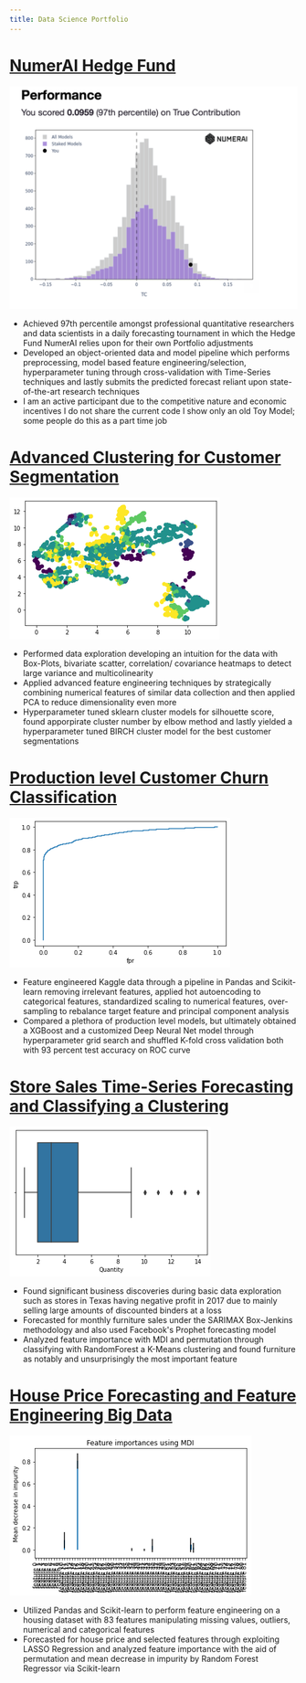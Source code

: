 ```yaml
---
title: Data Science Portfolio
---
```


# [ NumerAI Hedge Fund](https://numer.ai/brsantos1)
![](/numeraires.png)
- Achieved 97th percentile amongst professional quantitative researchers and data scientists in a daily forecasting tournament in which the Hedge Fund NumerAI relies upon for their own Portfolio adjustments
- Developed an object-oriented data and model pipeline which performs preprocessing, model based feature engineering/selection, hyperparameter tuning through cross-validation with Time-Series techniques and lastly submits the predicted forecast reliant upon state-of-the-art research techniques 
- I am an active participant due to the competitive nature and economic incentives I do not share the current code I show only an old Toy Model; some people do this as a part time job


# [Advanced Clustering for Customer Segmentation](https://github.com/diracdyson/advancedCustomerSegmentationforclustering)
![](/umapg.png)
- Performed data exploration developing an intuition for the data with Box-Plots, bivariate scatter, correlation/ covariance heatmaps to detect large variance and multicolinearity
- Applied advanced feature engineering techniques by strategically combining numerical features of similar data collection and then applied PCA to reduce dimensionality even more
- Hyperparameter tuned sklearn cluster models for silhouette score, found apporpirate cluster number by elbow method and lastly yielded a hyperparameter tuned BIRCH cluster model for the best customer segmentations

# [Production level Customer Churn Classification](https://github.com/diracdyson/churn)
![](/churngroc.png)
- Feature engineered Kaggle data through a pipeline in Pandas and Scikit-learn removing irrelevant features, applied hot autoencoding to categorical features, standardized scaling to numerical features, over-sampling to rebalance target feature and principal component analysis
- Compared a plethora of production level models, but ultimately obtained a XGBoost and a customized Deep Neural Net model through hyperparameter grid search and shuffled K-fold cross validation both with 93 percent test accuracy on ROC curve


# [Store Sales Time-Series Forecasting and Classifying a Clustering](https://github.com/diracdyson/Super-Store-EDA)
![](/box.png)
-  Found significant business discoveries during basic data exploration such as stores in Texas having negative profit in 2017 due to mainly selling large amounts of discounted binders at a loss
- Forecasted for monthly furniture sales under the SARIMAX Box-Jenkins methodology and also used Facebook's Prophet forecasting model
- Analyzed feature importance with MDI and permutation through classifying with RandomForest a K-Means clustering and found furniture as notably and unsurprisingly the most important feature


# [House Price Forecasting and Feature Engineering Big Data](https://github.com/diracdyson/Housing-Price-Feature-Engineering-Forecasting)
![](/mdi.png)
- Utilized Pandas and Scikit-learn to perform feature engineering on a housing dataset with 83 features manipulating missing values, outliers, numerical and categorical features
- Forecasted for house price and selected features through exploiting LASSO Regression and analyzed feature importance with the aid of permutation and mean decrease in impurity by Random Forest Regressor via Scikit-learn
